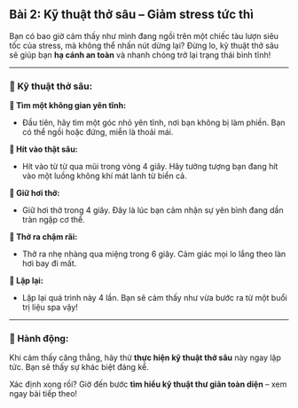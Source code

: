 ## Bài 2: Kỹ thuật thở sâu – Giảm stress tức thì  

Bạn có bao giờ cảm thấy như mình đang ngồi trên một chiếc tàu lượn siêu tốc của stress, mà không thể nhấn nút dừng lại? Đừng lo, kỹ thuật thở sâu sẽ giúp bạn **hạ cánh an toàn** và nhanh chóng trở lại trạng thái bình tĩnh!

---

### 📌 Kỹ thuật thở sâu:  

**🔹 Tìm một không gian yên tĩnh:**
- Đầu tiên, hãy tìm một góc nhỏ yên tĩnh, nơi bạn không bị làm phiền. Bạn có thể ngồi hoặc đứng, miễn là thoải mái.

**🔹 Hít vào thật sâu:**
- Hít vào từ từ qua mũi trong vòng 4 giây. Hãy tưởng tượng bạn đang hít vào một luồng không khí mát lành từ biển cả.

**🔹 Giữ hơi thở:**
- Giữ hơi thở trong 4 giây. Đây là lúc bạn cảm nhận sự yên bình đang dần tràn ngập cơ thể.

**🔹 Thở ra chậm rãi:**
- Thở ra nhẹ nhàng qua miệng trong 6 giây. Cảm giác mọi lo lắng theo làn hơi bay đi mất.

**🔹 Lặp lại:**
- Lặp lại quá trình này 4 lần. Bạn sẽ cảm thấy như vừa bước ra từ một buổi trị liệu spa vậy!

---

### 🚀 Hành động:  

Khi cảm thấy căng thẳng, hãy thử **thực hiện kỹ thuật thở sâu** này ngay lập tức. Bạn sẽ thấy sự khác biệt đáng kể.

Xác định xong rồi? Giờ đến bước **tìm hiểu kỹ thuật thư giãn toàn diện** – xem ngay bài tiếp theo!  